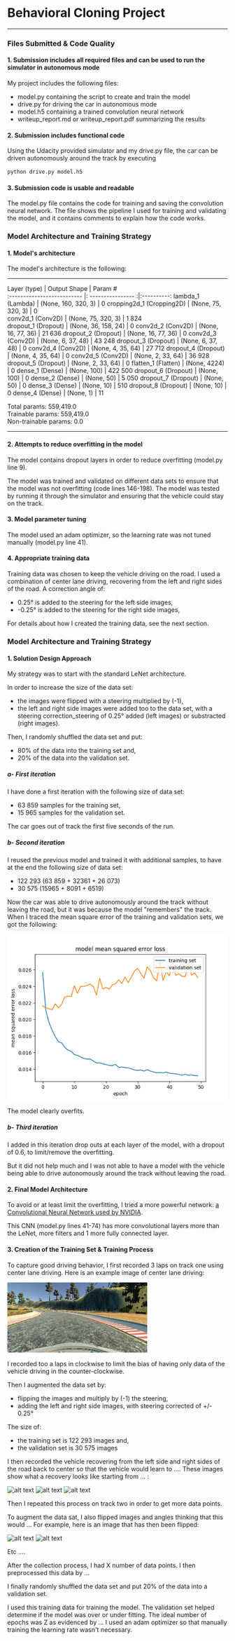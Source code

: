 # **Behavioral Cloning Project**

[//]: # (Image References)

[image1]: ./report/LeNet/run_LeNet_1.png "LeNet - Overfitting"
[image2]: ./report/center.jpg "Center image"
[image3]: ./examples/placeholder_small.png "Recovery Image"
[image4]: ./examples/placeholder_small.png "Recovery Image"
[image5]: ./examples/placeholder_small.png "Recovery Image"
[image6]: ./examples/placeholder_small.png "Normal Image"
[image7]: ./examples/placeholder_small.png "Flipped Image"

---
### Files Submitted & Code Quality

#### 1. Submission includes all required files and can be used to run the simulator in autonomous mode

My project includes the following files:
* model.py containing the script to create and train the model
* drive.py for driving the car in autonomous mode
* model.h5 containing a trained convolution neural network
* writeup_report.md or writeup_report.pdf summarizing the results

#### 2. Submission includes functional code
Using the Udacity provided simulator and my drive.py file, the car can be driven autonomously around the track by executing
```sh
python drive.py model.h5
```

#### 3. Submission code is usable and readable

The model.py file contains the code for training and saving the convolution neural network. The file shows the pipeline I used for training and validating the model, and it contains comments to explain how the code works.

### Model Architecture and Training Strategy

#### 1. Model's architecture

The model's architecture is the following:
_________________________________________________________________

Layer (type)               | Output Shape         | Param #    
:-------------------------- |: ----------------    :|:----------:
lambda_1 (Lambda)          |  (None, 160, 320, 3)  | 0
cropping2d_1 (Cropping2D)  |  (None, 75, 320, 3)   | 0      
conv2d_1 (Conv2D)          |  (None, 75, 320, 3)   | 1 824     
dropout_1 (Dropout)        |  (None, 36, 158, 24)  | 0
conv2d_2 (Conv2D)          |  (None, 16, 77, 36)   | 21 636
dropout_2 (Dropout)        |  (None, 16, 77, 36)   |     0
conv2d_3 (Conv2D)          |  (None, 6, 37, 48)    | 43 248
dropout_3 (Dropout)        |  (None, 6, 37, 48)    |     0
conv2d_4 (Conv2D)          |  (None, 4, 35, 64)    | 27 712
dropout_4 (Dropout)        |  (None, 4, 35, 64)    |     0
conv2d_5 (Conv2D)          |  (None, 2, 33, 64)    | 36 928
dropout_5 (Dropout)        |  (None, 2, 33, 64)    |     0
flatten_1 (Flatten)        |  (None, 4224)         |     0
dense_1 (Dense)            |  (None, 100)          | 422 500
dropout_6 (Dropout)        |  (None, 100)          |     0
dense_2 (Dense)            |  (None, 50)           |   5 050
dropout_7 (Dropout)        |  (None, 50)           |     0
dense_3 (Dense)            |  (None, 10)           |    510
dropout_8 (Dropout)        |  (None, 10)           |     0
dense_4 (Dense)            |  (None, 1)            |     11


Total params: 559,419.0  
Trainable params: 559,419.0  
Non-trainable params: 0.0  
_________________________________________________________________

#### 2. Attempts to reduce overfitting in the model

The model contains dropout layers in order to reduce overfitting (model.py line 9).

The model was trained and validated on different data sets to ensure that the model was not overfitting (code lines 146-198). The model was tested by running it through the simulator and ensuring that the vehicle could stay on the track.

#### 3. Model parameter tuning

The model used an adam optimizer, so the learning rate was not tuned manually (model.py line 41).

#### 4. Appropriate training data

Training data was chosen to keep the vehicle driving on the road. I used a combination of center lane driving, recovering from the left and right sides of the road.
A correction angle of:
- 0.25° is added to the steering for the left side images,
- -0.25° is added to the steering for the right side images,

For details about how I created the training data, see the next section.

### Model Architecture and Training Strategy

#### 1. Solution Design Approach

My strategy was to start with the standard LeNet architecture.

In order to increase the size of the data set:
- the images were flipped with a steering multiplied by (-1),
- the left and right side images were added too to the data set, with a steering correction_steering of 0.25° added (left images) or substracted (right images).

Then, I randomly shuffled the data set and put:
- 80% of the data into the training set and,
- 20% of the data into the validation set.

##### a- First iteration
I have done a first iteration with the following size of data set:
- 63 859 samples for the training set,
- 15 965 samples for the validation set.

The car goes out of track the first five seconds of the run.

##### b- Second iteration
I reused the previous model and trained it with additional samples, to have at the
end the following size of data set:
- 122 293 (63 859 + 32361 + 26 073)
- 30 575 (15965 + 8091 + 6519)

Now the car was able to drive autonomously around the track without leaving the road, but it was because the model "remembers" the track.
When I traced the mean square error of the training and validation sets, we got the following:

![LeNet - overfitting][image1]

The model clearly overfits.

##### b- Third iteration
I added in this iteration drop outs at each layer of the model, with a dropout of 0.6,
to limit/remove the overfitting.

But it did not help much and I was not able to have a model with the vehicle being able
to drive autonomously around the track without leaving the road.

#### 2. Final Model Architecture

To avoid or at least limit the overfitting, I tried a more powerful network: [a Convolutional Neural Network used by NVIDIA](https://devblogs.nvidia.com/parallelforall/deep-learning-self-driving-cars/).

This CNN (model.py lines 41-74) has more convolutional layers more than the LeNet, more filters and 1 more fully connected layer.


#### 3. Creation of the Training Set & Training Process

To capture good driving behavior, I first recorded 3 laps on track one using center lane driving. Here is an example image of center lane driving:

![Center image][image2]

I recorded too a laps in clockwise to limit the bias of having only data
of the vehicle driving in the counter-clockwise.

Then I augmented the data set by:
- flipping the images and multiply by (-1) the steering,
- adding the left and right side images, with steering corrected of +/- 0.25°

The size of:
- the training set is 122 293 images and,
- the validation set is 30 575 images








I then recorded the vehicle recovering from the left side and right sides of the road back to center so that the vehicle would learn to .... These images show what a recovery looks like starting from ... :

![alt text][image3]
![alt text][image4]
![alt text][image5]

Then I repeated this process on track two in order to get more data points.

To augment the data sat, I also flipped images and angles thinking that this would ... For example, here is an image that has then been flipped:

![alt text][image6]
![alt text][image7]

Etc ....

After the collection process, I had X number of data points. I then preprocessed this data by ...


I finally randomly shuffled the data set and put 20% of the data into a validation set.

I used this training data for training the model. The validation set helped determine if the model was over or under fitting. The ideal number of epochs was Z as evidenced by ... I used an adam optimizer so that manually training the learning rate wasn't necessary.
